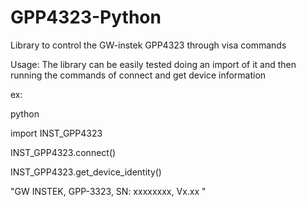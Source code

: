 # GPP4323-Python
Library to control the GW-instek GPP4323 through visa commands

Usage:
The library can be easily tested doing an import of it and then running the commands of connect and get device information

ex:

python

import INST_GPP4323

INST_GPP4323.connect()

INST_GPP4323.get_device_identity()

"GW INSTEK, GPP-3323,  SN: xxxxxxxx, Vx.xx "
